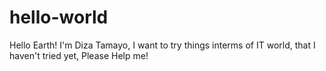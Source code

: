 # hello-world

Hello Earth!
  I'm Diza Tamayo, I want to try things interms of IT world, 
  that I haven't tried yet, Please Help me!
